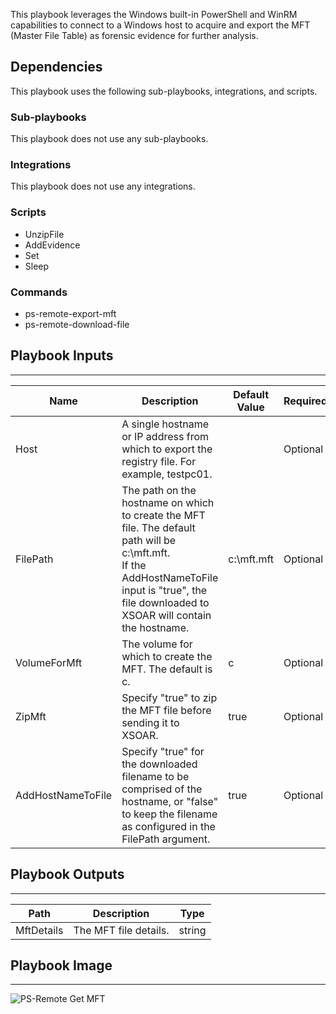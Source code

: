 This playbook leverages the Windows built-in PowerShell and WinRM capabilities to connect to a Windows host to acquire and export the MFT (Master File Table) as forensic evidence for further analysis.

## Dependencies
This playbook uses the following sub-playbooks, integrations, and scripts.

### Sub-playbooks
This playbook does not use any sub-playbooks.

### Integrations
This playbook does not use any integrations.

### Scripts
* UnzipFile
* AddEvidence
* Set
* Sleep

### Commands
* ps-remote-export-mft
* ps-remote-download-file

## Playbook Inputs
---

| **Name** | **Description** | **Default Value** | **Required** |
| --- | --- | --- | --- |
| Host | A single hostname or IP address from which to export the registry file. For example, testpc01. |  | Optional |
| FilePath | The path on the hostname on which to create the MFT file. The default path will be c:\\mft.mft.<br/>If the AddHostNameToFile input is "true", the file downloaded to XSOAR will contain the hostname. | c:\mft.mft | Optional |
| VolumeForMft | The volume for which to create the MFT. The default is c.<br/> | c | Optional |
| ZipMft | Specify "true" to zip the MFT file before sending it to XSOAR. | true | Optional |
| AddHostNameToFile | Specify "true" for the downloaded filename to be comprised of the hostname, or "false" to keep the filename as configured in the FilePath argument. | true | Optional |

## Playbook Outputs
---

| **Path** | **Description** | **Type** |
| --- | --- | --- |
| MftDetails | The MFT file details. | string |

## Playbook Image
---
![PS-Remote Get MFT](../../doc_files/PS-Remote_Get_MFT.png)
